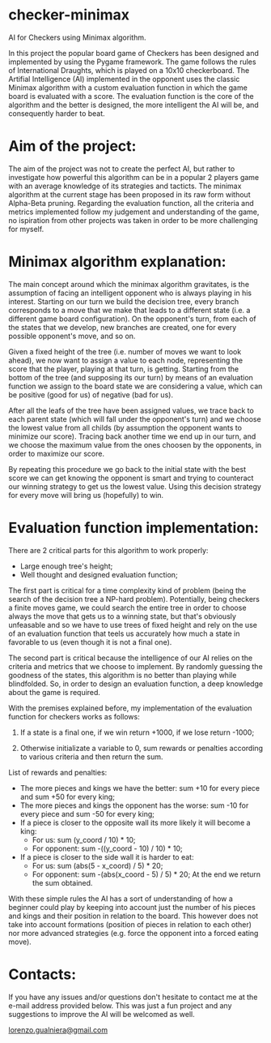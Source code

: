 # checker-minimax
AI for Checkers using Minimax algorithm.

In this project the popular board game of Checkers has been designed and implemented by using the Pygame framework. The game follows the rules of International Draughts, which is played on a 10x10 checkerboard. The Artifial Intelligence (AI) implemented in the opponent uses the classic Minimax algorithm with a custom evaluation function in which the game board is evaluated with a score. The evaluation function is the core of the algorithm and the better is designed, the more intelligent the AI will be, and consequently harder to beat.

# Aim of the project:
The aim of the project was not to create the perfect AI, but rather to investigate how powerful this algorithm can be in a popular 2 players game with an average knowledge of its strategies and tacticts. The minimax algorithm at the current stage has been proposed in its raw form without Alpha-Beta pruning. Regarding the evaluation function, all the criteria and metrics implemented follow my judgement and understanding of the game, no ispiration from other projects was taken in order to be more challenging for myself.

# Minimax algorithm explanation:
The main concept around which the minimax algorithm gravitates, is the assumption of facing an intelligent opponent who is always playing in his interest. Starting on our turn we build the decision tree, every branch corresponds to a move that we make that leads to a different state (i.e. a different game board configuration). On the opponent's turn, from each of the states that we develop, new branches are created, one for every possible opponent's move, and so on. 

Given a fixed height of the tree (i.e. number of moves we want to look ahead), we now want to assign a value to each node, representing the score that the player, playing at that turn, is getting. Starting from the bottom of the tree (and supposing its our turn) by means of an evaluation function we assign to the board state we are considering a value, which can be positive (good for us) of negative (bad for us). 

After all the leafs of the tree have been assigned values, we trace back to each parent state (which will fall under the opponent's turn) and we choose the lowest value from all childs (by assumption the opponent wants to minimize our score). Tracing back another time we end up in our turn, and we choose the maximum value from the ones choosen by the opponents, in order to maximize our score. 

By repeating this procedure we go back to the initial state with the best score we can get knowing the opponent is smart and trying to counteract our winning strategy to get us the lowest value. Using this decision strategy for every move will bring us (hopefully) to win.

# Evaluation function implementation:
There are 2 critical parts for this algorithm to work properly:
- Large enough tree's height;
- Well thought and designed evaluation function;

The first part is critical for a time complexity kind of problem (being the search of the decision tree a NP-hard problem). Potentially, being checkers a finite moves game, we could search the entire tree in order to choose always the move that gets us to a winning state, but that's obviously unfeasable and so we have to use trees of fixed height and rely on the use of an evaluation function that teels us accurately how much a state in favorable to us (even though it is not a final one).

The second part is critical because the intelligence of our AI relies on the criteria and metrics that we choose to implement. By randomly guessing the goodness of the states, this algorithm is no better than playing while blindfolded. So, in order to design an evaluation function, a deep knowledge about the game is required.

With the premises explained before, my implementation of the evaluation function for checkers works as follows:
1) If a state is a final one, if we win return +1000, if we lose return -1000;

2) Otherwise initializate a variable to 0, sum rewards or penalties according to various criteria and then return the sum.

List of rewards and penalties:
  - The more pieces and kings we have the better: sum +10 for every piece and sum +50 for every king;
  - The more pieces and kings the opponent has the worse: sum -10 for every piece and sum -50 for every king;
  - If a piece is closer to the opposite wall its more likely it will become a king:
      - For us: sum (y_coord / 10) * 10;
      - For opponent: sum -((y_coord - 10) / 10) * 10;
  - If a piece is closer to the side wall it is harder to eat:
      - For us: sum (abs(5 - x_coord) / 5) * 20;
      - For opponent: sum -(abs(x_coord - 5) / 5) * 20;
   At the end we return the sum obtained.
   
With these simple rules the AI has a sort of understanding of how a beginner could play by keeping into account just the number of his pieces and kings and their position in relation to the board. This however does not take into account formations (position of pieces in relation to each other) nor more advanced strategies (e.g. force the opponent into a forced eating move).

# Contacts:
If you have any issues and/or questions don't hesitate to contact me at the e-mail address provided below. This was just a fun project and any suggestions to improve the AI will be welcomed as well.

lorenzo.gualniera@gmail.com
